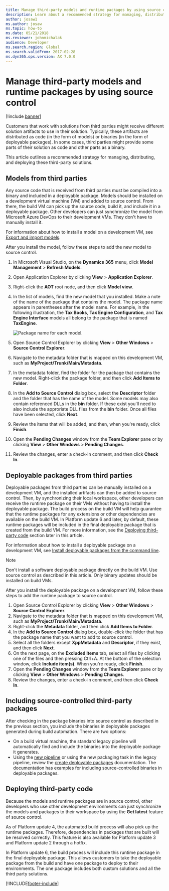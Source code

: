 ```yaml
---
title: Manage third-party models and runtime packages by using source control
description: Learn about a recommended strategy for managing, distributing, and deploying third-party solutions, including models and packages from third parties.
author: josaw1
ms.author: josaw
ms.topic: how-to
ms.date: 05/21/2018
ms.reviewer: johnmichalak
audience: Developer
ms.search.region: Global
ms.search.validFrom: 2017-02-28
ms.dyn365.ops.version: AX 7.0.0
---
```


# Manage third-party models and runtime packages by using source control

[!include [banner](../includes/banner.md)]

Customers that work with solutions from third parties might receive different solution artifacts to use in their solution. Typically, these artifacts are distributed as code (in the form of models) or binaries (in the form of deployable packages). In some cases, third parties might provide some parts of their solution as code and other parts as a binary.

This article outlines a recommended strategy for managing, distributing, and deploying these third-party solutions.

## Models from third parties
Any source code that is received from third parties must be compiled into a binary and included in a deployable package. Models should be installed on a development virtual machine (VM) and added to source control. From there, the build VM can pick up the source code, build it, and include it in a deployable package. Other developers can just synchronize the model from Microsoft Azure DevOps to their development VMs. They don't have to manually install it.

For information about how to install a model on a development VM, see [Export and import models](models-export-import.md).

After you install the model, follow these steps to add the new model to source control.

1. In Microsoft Visual Studio, on the **Dynamics 365** menu, click **Model Management** > **Refresh Models**.
2. Open Application Explorer by clicking **View** > **Application Explorer**.
3. Right-click the **AOT** root node, and then click **Model view**.
4. In the list of models, find the new model that you installed. Make a note of the name of the package that contains the model. The package name appears in parentheses after the model name. For example, in the following illustration, the **Tax Books**, **Tax Engine Configuration**, and **Tax Engine Interface** models all belong to the package that is named **TaxEngine**.

    ![Package name for each model.](media/appexplorer_modelpackagename.png)

5. Open Source Control Explorer by clicking **View** > **Other Windows** > **Source Control Explorer**.
6. Navigate to the metadata folder that is mapped on this development VM, such as **MyProject/Trunk/Main/Metadata**.
7. In the metadata folder, find the folder for the package that contains the new model. Right-click the package folder, and then click **Add Items to Folder**.
9. In the **Add to Source Control** dialog box, select the **Descriptor** folder and the folder that has the name of the model. Some models may also contain referenced DLLs in the **bin** folder. If these exist you'll need to also include the approriate DLL files from the **bin** folder. Once all files have been selected, click **Next**.
10. Review the items that will be added, and then, when you're ready, click **Finish**.
11. Open the **Pending Changes** window from the **Team Explorer** pane or by clicking **View** > **Other Windows** > **Pending Changes**.
12. Review the changes, enter a check-in comment, and then click **Check In**.

## Deployable packages from third parties
Deployable packages from third parties can be manually installed on a development VM, and the installed artifacts can then be added to source control. Then, by synchronizing their local workspace, other developers can receive the runtime package on their VMs without having to install the deployable package. The build process on the build VM will help guarantee that the runtime packages for any extensions or other dependencies are available on the build VM. In Platform update 6 and later, by default, these runtime packages will be included in the final deployable package that is created from the build VM. For more information, see the  [Deploying third-party code](#deploying-third-party-code) section later in this article.

For information about how to install a deployable package on a development VM, see [Install deployable packages from the command line](../deployment/install-deployable-package.md).

> [!NOTE]
> Don't install a software deployable package directly on the build VM. Use source control as described in this article. Only binary updates should be installed on build VMs.

After you install the deployable package on a development VM, follow these steps to add the runtime package to source control.

1. Open Source Control Explorer by clicking **View** > **Other Windows** > **Source Control Explorer**.
2. Navigate to the metadata folder that is mapped on this development VM, such as **MyProject/Trunk/Main/Metadata**.
3. Right-click the **Metadata** folder, and then click **Add Items to Folder**.
4. In the **Add to Source Control** dialog box, double-click the folder that has the package name that you want to add to source control.
5. Select all the folders except **XppMetadata** and **Descriptor**, if they exist, and then click **Next**.
6. On the next page, on the **Excluded items** tab, select all files by clicking one of the files and then pressing Ctrl+A. At the bottom of the selection window, click **Include item(s)**. When you're ready, click **Finish**.
7. Open the **Pending Changes** window from the **Team Explorer** pane or by clicking **View** > **Other Windows** > **Pending Changes**.
8. Review the changes, enter a check-in comment, and then click **Check In**.

## Including source-controlled third-party packages

After checking in the package binaries into source control as described in the previous section, you include the binaries in deployable packages generated during build automation. There are two options:

+ On a build virtual machine, the standard legacy pipeline will automatically find and include the binaries into the deployable package it generates.
+ Using the [new pipeline](hosted-build-automation.md) or using the new packaging task in the legacy pipeline, review the [create deployable packages](pipeline-create-deployable-package.md) documentation. The documentation has examples for including source-controlled binaries in deployable packages.

## Deploying third-party code
Because the models and runtime packages are in source control, other developers who use other development environments can just synchronize the models and packages to their workspace by using the **Get latest** feature of source control.

As of Platform update 4, the automated build process will also pick up the runtime packages. Therefore, dependencies in packages that are built will be resolved correctly. This feature is also available for Platform update 3 and Platform update 2 through a hotfix.

In Platform update 6, the build process will include this runtime package in the final deployable package. This allows customers to take the deployable package from the build and have one package to deploy to their environments. The one package includes both custom solutions and all the third party solutions.


[!INCLUDE[footer-include](../../../includes/footer-banner.md)]
